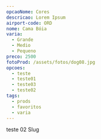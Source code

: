```yaml
---
opcaoNome: Cores
descricao: Lorem Ipsum
airport-code: ORD
nome: Cama Bóia
varia:
  - Grande
  - Medio
  - Pequeno
preco: 2500
fotoProd: /assets/fotos/dog08.jpg
opcoes:
  - teste
  - teste01
  - teste03
  - teste02
tags:
  - prods
  - favoritos
  - varia
---
```


teste 02 Slug
